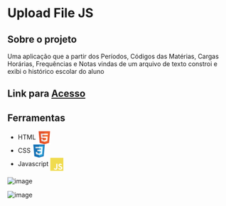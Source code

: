 # Upload File JS
## Sobre o projeto
Uma aplicação que a partir dos Períodos, Códigos das Matérias, Cargas Horárias, Frequências e Notas vindas de um arquivo de texto constroi e exibi o histórico escolar do aluno 

## Link para [Acesso](https://athena272.github.io/upload-file-js/)

## Ferramentas 

- HTML <img align="center" alt="Gui-HTML" height="30" width="30" src="https://raw.githubusercontent.com/devicons/devicon/master/icons/html5/html5-original.svg">
- CSS <img align="center" alt="Gui-CSS" height="30" width="30" src="https://raw.githubusercontent.com/devicons/devicon/master/icons/css3/css3-original.svg">
- Javascript <img align="center" alt="Gui-Js" height="30" width="30" src="https://raw.githubusercontent.com/devicons/devicon/master/icons/javascript/javascript-plain.svg"> 
 
![image](https://user-images.githubusercontent.com/58920070/202988309-179b9d96-6811-43e5-9e0d-f64f3ea07535.png)

![image](https://user-images.githubusercontent.com/58920070/202988473-998767ea-d552-4a6e-82c4-867fad15ee4a.png)
